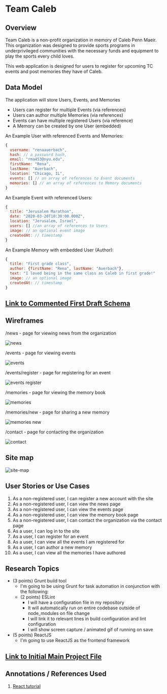 # Team Caleb

## Overview

Team Caleb is a non-profit organization in memory of Caleb Penn Maeir. This organization was designed to provide sports programs in underprivileged communities with the necessary funds and equipment to play the sports every child loves.

This web application is designed for users to register for upcoming TC events and post memories they have of Caleb. 

## Data Model

The application will store Users, Events, and Memories

* Users can register for multiple Events (via references)
* Users can author multiple Memories (via references)
* Events can have multiple registered Users (via reference)
* A Memory can be created by one User (embedded)

An Example User with referenced Events and Memories:

```javascript
{
  username: "renaauerbach",
  hash: // a password hash,
  email: "rma453@nyu.edu",
  firstName: "Rena",
  lastName: "Auerbach",
  location: "Chicago, IL",
  events: [] // an array of references to Event documents
  memories: [] // an array of references to Memory documents
}
```

An Example Event with referenced Users:

```javascript
{
  title: "Jerusalem Marathon",
  date: "2020-03-20T10:30:00.000Z",
  location: "Jerusalem, Israel",
  users: [] //an array of references to Users 
  image: // an optional event image
  createdAt: // timestamp
}
```

An Example Memory with embedded User (Author):

```javascript
{
  title: "First grade class",
  author: {firstName: "Rena", lastName: "Auerbach"},
  text: "I loved being in the same class as Caleb in first grade!"
  image: // an optional image
  createdAt: // timestamp  
}
```

## [Link to Commented First Draft Schema](db.js) 

## Wireframes

/news - page for viewing news from the organization

![news](documentation/news.png)

/events - page for viewing events

![events](documentation/events.png)

/events/register - page for registering for an event

![events register](documentation/events-register.png)

/memories - page for viewing the memory book

![memories](documentation/memories.png)

/memories/new - page for sharing a new memory 

![memories new](documentation/memories-new.png)

/contact - page for contacting the organization

![contact](documentation/contact.png)

## Site map

![site-map](documentation/site-map.png)

## User Stories or Use Cases

1. As a non-registered user, I can register a new account with the site
2. As a non-registered user, I can view the news page
3. As a non-registered user, I can view the events page
4. As a non-registered user, I can view the memory book page
5. As a non-registered user, I can contact the organization via the contact page
6. As a user, I can log in to the site
7. As a user, I can register for an event
8. As a user, I can view all the events I am registered for
9. As a user, I can author a new memory
10. As a user, I can view all the memories I have authored

## Research Topics

* (3 points) Grunt build tool
    * I'm going to be using Grunt for task automation in conjunction with the following:
	* (2 points) ESLint
	    * I will have a configuration file in my repository
	    * It will automatically run on entire codebase outside of node_modules on file change
	    * I will link it to relevant lines in build configuration and lint configuration
	    * I will show screen capture / animated gif of running on save
* (5 points) ReactJS
    * I'm going to use ReactJS as the frontend framework

## [Link to Initial Main Project File](app.js) 

## Annotations / References Used

1. [React tutorial](https://reactjs.org/tutorial/tutorial.html)
